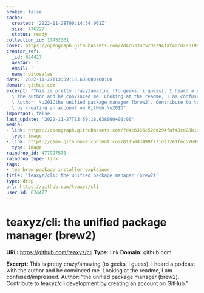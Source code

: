 ```yaml
---
broken: false
cache:
  created: '2022-11-28T00:14:34.961Z'
  size: 476227
  status: ready
collection_id: 17452361
cover: https://opengraph.githubassets.com/7d4c6336c52de294faf40cd28b19aeeee4385b605a41f39725d3a83d361c4429/teaxyz/cli
creator_ref:
  _id: 624427
  avatar: ''
  email: ''
  name: pitosalas
date: '2022-11-27T13:59:18.638000+00:00'
domain: github.com
excerpt: "This is pretty crazy/amazing (to geeks, i guess). I heard a podcast with\
  \ the author and he convinced me. Looking at the readme, I am confused/impressed.\
  \ Author: \u201Cthe unified package manager (brew2). Contribute to teaxyz/cli development\
  \ by creating an account on GitHub.\u201D"
important: false
last_update: '2022-11-27T13:59:18.638000+00:00'
media:
- link: https://opengraph.githubassets.com/7d4c6336c52de294faf40cd28b19aeeee4385b605a41f39725d3a83d361c4429/teaxyz/cli
  type: image
- link: https://camo.githubusercontent.com/8115dd3499f771da32e1fec57699584ce59595a334576769d55c34f7e5beec24/68747470733a2f2f7465612e78797a2f62616e6e65722e706e67
  type: image
raindrop_id: 477997570
raindrop_type: link
tags:
- tea brew package installer explainer
title: 'teaxyz/cli: the unified package manager (brew2)'
type: drop
url: https://github.com/teaxyz/cli
user_id: 624427
---
```


# teaxyz/cli: the unified package manager (brew2)

**URL:** https://github.com/teaxyz/cli
**Type:** link
**Domain:** github.com

**Excerpt:** This is pretty crazy/amazing (to geeks, i guess). I heard a podcast with the author and he convinced me. Looking at the readme, I am confused/impressed. Author: “the unified package manager (brew2). Contribute to teaxyz/cli development by creating an account on GitHub.”
